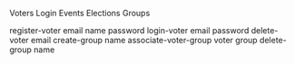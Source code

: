 Voters
Login Events
Elections
Groups

register-voter        email name password
login-voter           email password
delete-voter          email
create-group          name
associate-voter-group voter group
delete-group          name
